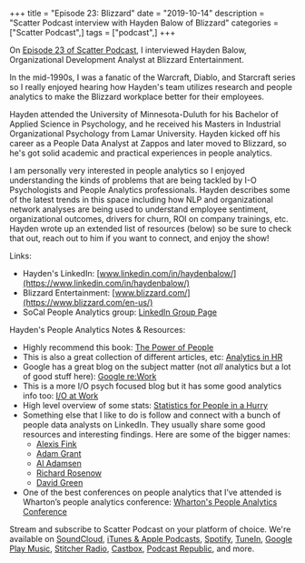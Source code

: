+++
title = "Episode 23: Blizzard"
date = "2019-10-14"
description = "Scatter Podcast interview with Hayden Balow of Blizzard"
categories = ["Scatter Podcast",]
tags = ["podcast",]
+++

On [Episode 23 of Scatter Podcast](https://soundcloud.com/scatterpodcast/episode-023), I interviewed Hayden Balow, Organizational Development Analyst at Blizzard Entertainment.
<!--more-->
In the mid-1990s, I was a fanatic of the Warcraft, Diablo, and Starcraft series so I really enjoyed hearing how Hayden's team utilizes research and people analytics to make the Blizzard workplace better for their employees.

Hayden attended the University of Minnesota-Duluth for his Bachelor of Applied Science in Psychology, and he received his Masters in Industrial Organizational Psychology from Lamar University. Hayden kicked off his career as a People Data Analyst at Zappos and later moved to Blizzard, so he's got solid academic and practical experiences in people analytics.

I am personally very interested in people analytics so I enjoyed understanding the kinds of problems that are being tackled by I-O Psychologists and People Analytics professionals. Hayden describes some of the latest trends in this space including how NLP and organizational network analyses are being used to understand employee sentiment, organizational outcomes, drivers for churn, ROI on company trainings, etc. Hayden wrote up an extended list of resources (below) so be sure to check that out, reach out to him if you want to connect, and enjoy the show!

Links:

* Hayden's LinkedIn: [www.linkedin.com/in/haydenbalow/](https://www.linkedin.com/in/haydenbalow/)
* Blizzard Entertainment: [www.blizzard.com/](https://www.blizzard.com/en-us/)
* SoCal People Analytics group: [LinkedIn Group Page](https://www.linkedin.com/groups/13609176/)

Hayden's People Analytics Notes & Resources:

* Highly recommend this book: [The Power of People](https://www.amazon.com/Power-People-Successful-Organizations-Performance/dp/0134546008)
* This is also a great collection of different articles, etc: [Analytics in HR](https://www.analyticsinhr.com/people-analytics-resources-repository/)
* Google has a great blog on the subject matter (not _all_ analytics but a lot of good stuff here): [Google re:Work](https://rework.withgoogle.com/)
* This is a more I/O psych focused blog but it has some good analytics info too: [I/O at Work](https://www.ioatwork.com)
* High level overview of some stats: [Statistics for People in a Hurry](https://towardsdatascience.com/statistics-for-people-in-a-hurry-a9613c0ed0b)
* Something else that I like to do is follow and connect with a bunch of people data analysts on LinkedIn.  They usually share some good resources and interesting findings. Here are some of the bigger names:
   * [Alexis Fink](https://www.linkedin.com/in/alexisfink/)
   * [Adam Grant](https://www.linkedin.com/in/adammgrant/)
   * [Al Adamsen](https://www.linkedin.com/in/aladamsen/)
   * [Richard Rosenow](https://www.linkedin.com/in/richardrosenow/)
   * [David Green](https://www.linkedin.com/in/davidrgreen/)
* One of the best conferences on people analytics that I’ve attended is Wharton’s people analytics conference: [Wharton's People Analytics Conference](https://wpa.wharton.upenn.edu/)

Stream and subscribe to Scatter Podcast on your platform of choice. We're available on [SoundCloud](https://soundcloud.com/scatterpodcast), [iTunes & Apple Podcasts](https://podcasts.apple.com/us/podcast/scatter-podcast/id1458544194), [Spotify](https://open.spotify.com/show/64UpJwByrdsrLSYObuEeHx?si=n_UlBzrYQv6ptBjeXfSOsw), [TuneIn](https://tunein.com/podcasts/Business--Economics-Podcasts/Scatter-Podcast-p1216105/), [Google Play Music](https://playmusic.app.goo.gl/?ibi=com.google.PlayMusic&isi=691797987&ius=googleplaymusic&apn=com.google.android.music&link=https://play.google.com/music/m/Iqayzaqkmvhu5op3yehzbj5bus4?t%3DScatter_Podcast%26pcampaignid%3DMKT-na-all-co-pr-mu-pod-16), [Stitcher Radio](https://www.stitcher.com/podcast/scatter-podcast/httpssoundcloudcomscatterpodcast), [Castbox](https://castbox.fm/channel/id2083174), [Podcast Republic](https://www.podcastrepublic.net/podcast/1458544194), and more.